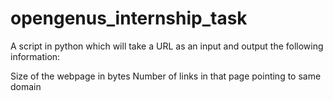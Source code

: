 # opengenus_internship_task

A script in python which will take a URL as an input and output the following information:

Size of the webpage in bytes
Number of links in that page pointing to same domain
